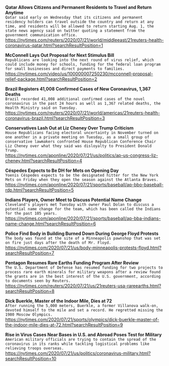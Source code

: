 **Qatar Allows Citizens and Permanent Residents to Travel and Return Anytime**\
`Qatar said early on Wednesday that its citizens and permanent residency holders can travel outside the country and return at any time, and residents will be allowed to return starting Aug. 1, the state news agency said on twitter quoting a statement from the government communication office.`\
https://nytimes.com/reuters/2020/07/21/world/middleeast/21reuters-health-coronavirus-qatar.html?searchResultPosition=1

**McConnell Lays Out Proposal for Next Stimulus Bill**\
`Republicans are looking into the next round of virus relief, which could include money for schools, funding for the federal loan program for small businesses and direct payments to families.`\
https://nytimes.com/video/us/100000007250230/mcconnell-proposal-relief-package.html?searchResultPosition=2

**Brazil Registers 41,008 Confirmed Cases of New Coronavirus, 1,367 Deaths**\
`Brazil recorded 41,008 additional confirmed cases of the novel coronavirus in the past 24 hours as well as 1,367 related deaths, the Health Ministry said on Tuesday.`\
https://nytimes.com/reuters/2020/07/21/world/americas/21reuters-health-coronavirus-brazil.html?searchResultPosition=3

**Conservatives Lash Out at Liz Cheney Over Trump Criticism**\
`House Republicans facing electoral uncertainty in November turned on one another in a private meeting on Tuesday, as a small group of conservative lawmakers confronted House Republican Conference Chair Liz Cheney over what they said was disloyalty to President Donald Trump. `\
https://nytimes.com/aponline/2020/07/21/us/politics/ap-us-congress-liz-cheney.html?searchResultPosition=4

**Céspedes Expects to Be DH for Mets on Opening Day**\
`Yoenis Céspedes expects to be the designated hitter for the New York Mets on Friday when they open the season against the Atlanta Braves.`\
https://nytimes.com/aponline/2020/07/21/sports/baseball/ap-bbo-baseball-rdp.html?searchResultPosition=5

**Indians Players, Owner Meet to Discuss Potential Name Change**\
`Cleveland's players met Tuesday with owner Paul Dolan to discuss a potential name change for the team, which has been called the Indians for the past 105 years.`\
https://nytimes.com/aponline/2020/07/21/sports/baseball/ap-bba-indians-name-change.html?searchResultPosition=6

**Police Find Body in Building Burned Down During George Floyd Protests**\
`The body was found at the site of a Minneapolis pawnshop that was set on fire just days after the death of Mr. Floyd.`\
https://nytimes.com/2020/07/21/us/body-minneapolis-protests-floyd.html?searchResultPosition=7

**Pentagon Resumes Rare Earths Funding Program After Review**\
`The U.S. Department of Defense has resumed funding for two projects to process rare earth minerals for military weapons after a review found the grants are in the best interest of the U.S. government, according to documents seen by Reuters.`\
https://nytimes.com/reuters/2020/07/21/us/21reuters-usa-rareearths.html?searchResultPosition=8

**Dick Buerkle, Master of the Indoor Mile, Dies at 72**\
`After running the 5,000 meters, Buerkle, a former Villanova walk-on, devoted himself to the mile and set a record. He regretted missing the 1980 Moscow Olympics.`\
https://nytimes.com/2020/07/21/sports/olympics/dick-buerkle-master-of-the-indoor-mile-dies-at-72.html?searchResultPosition=9

**Rise in Virus Cases Near Bases in U.S. and Abroad Poses Test for Military**\
`American military officials are trying to contain the spread of the coronavirus in its ranks while tackling logistical problems like relieving troops overseas.`\
https://nytimes.com/2020/07/21/us/politics/coronavirus-military.html?searchResultPosition=10

